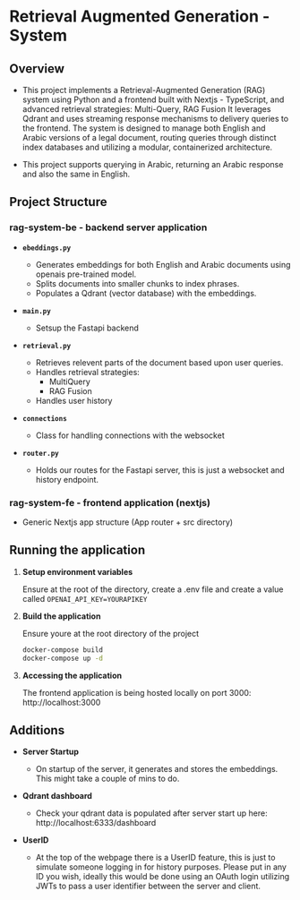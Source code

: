 # Retrieval Augmented Generation - System

## Overview
- This project implements a Retrieval-Augmented Generation (RAG) system using Python and a frontend built with Nextjs - TypeScript, and advanced retrieval strategies: Multi-Query, RAG Fusion It leverages Qdrant and uses streaming response mechanisms to delivery queries to the frontend. The system is designed to manage both English and Arabic versions of a legal document, routing queries through distinct index databases and utilizing a modular, containerized architecture.

- This project supports querying in Arabic, returning an Arabic response and also the same in English.

## Project Structure
### rag-system-be - backend server application

- **`ebeddings.py`**
  - Generates embeddings for both English and Arabic documents using openais pre-trained model.
  - Splits documents into smaller chunks to index phrases.
  - Populates a Qdrant (vector database) with the embeddings.

- **`main.py`**
  - Setsup the Fastapi backend

- **`retrieval.py`**
  - Retrieves relevent parts of the document based upon user queries.
  - Handles retrieval strategies:
    - MultiQuery
    - RAG Fusion
  - Handles user history

- **`connections`**
  - Class for handling connections with the websocket

- **`router.py`**
  - Holds our routes for the Fastapi server, this is just a websocket and history endpoint.

### rag-system-fe - frontend application (nextjs)

- Generic Nextjs app structure (App router + src directory)
  
## Running the application

1. **Setup environment variables**

    Ensure at the root of the directory, create a .env file and create a value called
    ```OPENAI_API_KEY=YOURAPIKEY```

1. **Build the application**

    Ensure youre at the root directory of the project

    ```bash
    docker-compose build
    docker-compose up -d
    ```

2. **Accessing the application**

    The frontend application is being hosted locally on port 3000:
    http://localhost:3000

## Additions

- **Server Startup**
  - On startup of the server, it generates and stores the embeddings. This might take a couple of mins to do.


- **Qdrant dashboard**
  - Check your qdrant data is populated after server start up here: http://localhost:6333/dashboard
 
- **UserID**
  - At the top of the webpage there is a UserID feature, this is just to simulate someone logging in for history purposes. Please put in any ID you wish, ideally this would be done using an OAuth login utilizing JWTs to pass a user identifier between the server and client.
